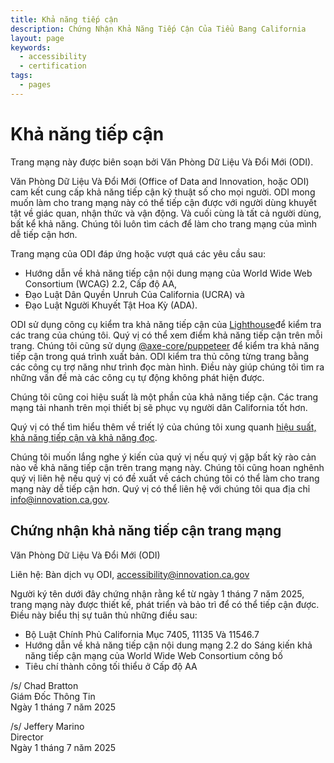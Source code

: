 ```yaml
---
title: Khả năng tiếp cận
description: Chứng Nhận Khả Năng Tiếp Cận Của Tiểu Bang California
layout: page
keywords:
  - accessibility
  - certification
tags:
  - pages
---
```

# Khả năng tiếp cận

Trang mạng này được biên soạn bởi Văn Phòng Dữ Liệu Và Đổi Mới (ODI).

Văn Phòng Dữ Liệu Và Đổi Mới (Office of Data and Innovation, hoặc ODI) cam kết cung cấp khả năng tiếp cận kỹ thuật số cho mọi người. ODI mong muốn làm cho trang mạng này có thể tiếp cận được với người dùng khuyết tật về giác quan, nhận thức và vận động. Và cuối cùng là tất cả người dùng, bất kể khả năng. Chúng tôi luôn tìm cách để làm cho trang mạng của mình dễ tiếp cận hơn. 

Trang mạng của ODI đáp ứng hoặc vượt quá các yêu cầu sau:

* Hướng dẫn về khả năng tiếp cận nội dung mạng của World Wide Web Consortium (WCAG) 2.2, Cấp độ AA,
* Đạo Luật Dân Quyền Unruh Của California (UCRA) và
* Đạo Luật Người Khuyết Tật Hoa Kỳ (ADA).

ODI sử dụng công cụ kiểm tra khả năng tiếp cận của [Lighthouse](https://developer.chrome.com/en/docs/lighthouse/performance/performance-scoring/)để kiểm tra các trang của chúng tôi. Quý vị có thể xem điểm khả năng tiếp cận trên mỗi trang. Chúng tôi cũng sử dụng [@axe-core/puppeteer](https://www.npmjs.com/package/@axe-core/puppeteer) để kiểm tra khả năng tiếp cận trong quá trình xuất bản. ODI kiểm tra thủ công từng trang bằng các công cụ trợ năng như trình đọc màn hình. Điều này giúp chúng tôi tìm ra những vấn đề mà các công cụ tự động không phát hiện được.

Chúng tôi cũng coi hiệu suất là một phần của khả năng tiếp cận. Các trang mạng tải nhanh trên mọi thiết bị sẽ phục vụ người dân California tốt hơn.

Quý vị có thể tìm hiểu thêm về triết lý của chúng tôi xung quanh [hiệu suất, khả năng tiếp cận và khả năng đọc](https://innovation.ca.gov/page-score-info/).

Chúng tôi muốn lắng nghe ý kiến ​​của quý vị nếu quý vị gặp bất kỳ rào cản nào về khả năng tiếp cận trên trang mạng này. Chúng tôi cũng hoan nghênh quý vị liên hệ nếu quý vị có đề xuất về cách chúng tôi có thể làm cho trang mạng này dễ tiếp cận hơn. Quý vị có thể liên hệ với chúng tôi qua địa chỉ [info@innovation.ca.gov](mailto:info@innovation.ca.gov).

## Chứng nhận khả năng tiếp cận trang mạng

Văn Phòng Dữ Liệu Và Đổi Mới (ODI)

Liên hệ: Bàn dịch vụ ODI, [accessibility@innovation.ca.gov](mailto:accessibility@innovation.ca.gov)

Người ký tên dưới đây chứng nhận rằng kể từ ngày 1 tháng 7 năm 2025, trang mạng này được thiết kế, phát triển và bảo trì để có thể tiếp cận được. Điều này biểu thị sự tuân thủ những điều sau:

* Bộ Luật Chính Phủ California Mục 7405, 11135 Và 11546.7
* Hướng dẫn về khả năng tiếp cận nội dung mạng 2.2 do Sáng kiến ​​khả năng tiếp cận mạng của World Wide Web Consortium công bố
* Tiêu chí thành công tối thiểu ở Cấp độ AA

/s/ Chad Bratton <br>
Giám Đốc Thông Tin <br>
Ngày 1 tháng 7 năm 2025

/s/ Jeffery Marino <br>
Director <br>
Ngày 1 tháng 7 năm 2025
